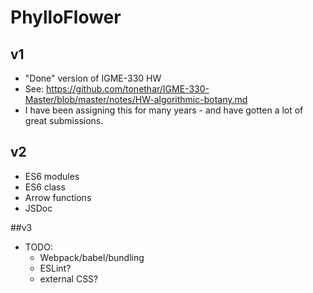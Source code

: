 # PhylloFlower

## v1
- "Done" version of IGME-330 HW
- See: https://github.com/tonethar/IGME-330-Master/blob/master/notes/HW-algorithmic-botany.md
- I have been assigning this for many years - and have gotten a lot of great submissions.

## v2
- ES6 modules
- ES6 class
- Arrow functions
- JSDoc 

##v3

- TODO:
  - Webpack/babel/bundling
  - ESLint?
  - external CSS?
